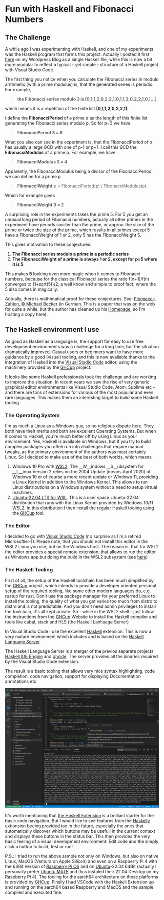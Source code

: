 # Fun with Haskell and Fibonacci Numbers

## The Challenge

A while ago I was experimenting with Haskell, and one of my experiments was the Haskell program that forms this project. Actually I posted it first [here](https://juergenpf.wordpress.com/2019/06/15/fun-with-haskell-and-fibonacci-numbers/) on my Wordpress Blog as a single Haskell file, while this is now a bit more modular to reflect a typical - yet simple - structure of a Haskell project with Visual Studio Code.

The first thing you notice when you calculate the Fibonacci series in modulo arithmetic (with a prime modulus) is, that the generated series is periodic. For example, 

> __the Fibonacci series modulo 3 is [0,1,1,2,0,2,2,1,0,1,1,2,0,2,2,1,0,1,..]__,  

which means it is a repetition of the finite list __[0,1,1,2,0,2,2,1]__.  

I define the __FibonacciPeriod__ of a prime p as the length of this finite list generating the Fibonacci series modulo p. So for p=3 we have

> __FibonacciPeriod 3 = 8__

What you also can see in the experiment is, that the FibonacciPeriod of p has usually a large GCD with one of p-1 or p+1. I call this GCD the __FibonacciModulus__ of a prime p. For example, we have

> __FibonacciModulus 3 = 4__

Apparently, the FibonacciModulus being a divisor of the FibonacciPeriod, we can define for a prime p 

> __FibonacciWeight__ p = FibonacciPeriod(p) / FibonacciModulus(p).

Which for example gives

> __FibonacciWeight 3 = 2__

A surprising role in the experiments takes the prime 5. For 5 you get an unusual long period of Fibonacci numbers, actually all other primes in the experiment have periods smaller than the prime, or approx. the size of the prime or twice the size of the prime, which results in all primes except 5 have a FibonacciWeight of 1 or 2, only 5 has the FibonacciWeight 5. 

This gives motivation to these conjectures:

1. __The Fibonacci series modulo a prime is a periodic series__
1. __The FibonacciWeight of a prime is always 1 or 2, except for p=5 where it is 5__

This makes __5__ looking even more magic when it comes to Fibonacci numbers, because for the classical Fibonacci series the ratio f(n+1)/f(n) converges to (1+sqrt(5))/2, a well know and simple to proof fact, where the 5 also comes in magically.
 
Actually, there is mathimatical proof for these conjectures.
See:  [Fibonacci-Zahlen, © Michael Becker](assets/Fibonacci-Zahlen.pdf) (in German. This is a paper that was on the web for quite a while, but the author has cleaned up his [Homepage](http://www.ijon.de/), so I'm hosting a copy here).

## The Haskell environment I use

As good as Haskell as a language is, the support for easy to use free development environments was a challenge for a long time, but the situation dramatically improved. Casual users or beginners want to have more guidance by a good (visual) tooling, and this is now available thanks to the integration of Haskell into the [Visual Studio Code](https://code.visualstudio.com/) editor, using the machinery provided by the [GHCup](https://www.haskell.org/ghcup/) project.

It looks like some Haskell professionals took the challenge and are working to improve the situation. In recent years we saw the rise of very generic graphical editor environments like Visual Studio Code, Atom, Sublime etc - and there are tons of extensions for various of the most popular and even rare languages. This makes them an interesting target to build some Haskell tooling.

### The Operating System

I'm as much a Linux as a Windows guy, so no religious dispute here. They both have their merits and both are excellent Operating Systems. But when it comes to Haskell, you're much better off by using Linux as your environment. Yes, Haskell is available on Windows, but if you try to build complex packages you ofteh run into challenges that require manual tweaks, as the primary environment of the authors was most certainly Linux.
So I decided to make use of the best of both worlds, which means

1. Windows 10 Pro with [WSL2](https://docs.microsoft.com/en-us/windows/wsl/wsl2-index). The __W__indows __S__ubsystem for __L__inux Version 2 relies on the 2004 Update (means April 2020) of Windows 10 or of course a more recent update or Windows 11, providing a Linux Kernel in addition to the Windows Kernel. This allows to run Linux distributions on a Windows system without a need to setup virtual machines.
1. [Ubuntu-22.04 LTS for WSL](https://www.microsoft.com/store/productId/9pn20msr04dw?activetab=pivot:overviewtab). This is a user space Ubuntu-22.04 distribution that runs with the Linux Kernel provided by Windows 10/11 WSL2. In this distribution I then install the regular Haskell tooling using the [GHCup](https://www.haskell.org/ghcup/) tool.

### The Editor

I decided to go with [Visual Studio Code](https://code.visualstudio.com/) (no surprise as I'm a retired Microsoftie:-)). Please note, that you should not install this editor in the WSL2 Linux you use, but on the Windows host. The reason is, that for WSL2 the editor provides a special remote extension, that allows to run the editor as Windows app but doing the build in the WSL2 subsystem (see [here](https://code.visualstudio.com/docs/remote/wsl))

### The Haskell Tooling

First of all, the setup of the Haskell toolchain has been much simplified by the [GHCup](https://www.haskell.org/ghcup/) project, which intends to provide a developer oriented personal setup of the required tooling, like some other modern languages do, e.g. rustup for rust. Don't use the package manager for your preferred Linux to install the tooling, the quality of what you get varies too much from distro to distro and is not predictable. And you don't need admin privileges to install the toolchain, it's all kept private. So - while in the WSL2 shell - just follow the instructions from the [GHCup](https://www.haskell.org/ghcup/) Website to install the Haskell compiler and tools like cabal, stack and HLS (the Haskell Lanhuage Server)

In Visual Studio Code I use the excellent [Haskell](https://marketplace.visualstudio.com/items?itemName=haskell.haskell) extension. This is now a very mature environment which includes and is based on the [Haskell Language Server]( https://github.com/haskell/haskell-language-server).

The Haskell Language Server is a merger of the previos separate projects [Haskell IDE Engine](https://github.com/haskell/haskell-ide-engine) and [ghcide](https://github.com/digital-asset/ghcide). The server provides all the binaries required by the Visual Studio Code extension.

The result is a basic tooling that allows very nice syntax highlighting, code completion, code navigation, support for displaying Documentation annotations etc.

![Screenshot](assets/Screenshot01.png)

It's worth mentioning that [the Haskell Extension](https://marketplace.visualstudio.com/items?itemName=haskell.haskell) is a brilliant starter for the basic code navigation. But I would like to see features from the [Haskelly](https://marketplace.visualstudio.com/items?itemName=UCL.haskelly) extionsion beeing provided too in the future, especially the ones that automatically discover which buttons may be usefull in the current context and displays these buttons in the status bar. This then provides the very basic feeling of a visual development environment: Edit code and the simply click a button to build, test or run!

P.S.: I tried to run the above sample not only on Windows, but also on native Linux, MacOS (Ventura on Apple Silicon) and even on a Raspberry Pi 4 with the 64Bit Version of [Raspberry Pi OS](https://www.raspberrypi.com/software/) and on [Ubuntu](https://ubuntu.com/download/raspberry-pi)-22.04 64Bit (actually I personally prefer [Ubuntu MATE](https://ubuntu-mate.org/download/arm64/) and thus instaled their 22.04 Desktop on my Raspberry Pi 4). The tooling for the aarch64 architecture on these platforms is provided by [GHCup](https://www.haskell.org/ghcup/). Finally I had VSCode with the Haskell Extension up and running on the aarch64 based Raspberry and MacOS and the sample compiled and executed fine.